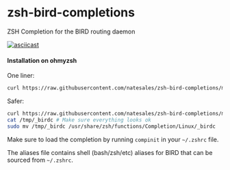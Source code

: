 # zsh-bird-completions
ZSH Completion for the BIRD routing daemon

[![asciicast](https://asciinema.org/a/361361.svg)](https://asciinema.org/a/361361)

#### Installation on ohmyzsh
One liner:
```bash
curl https://raw.githubusercontent.com/natesales/zsh-bird-completions/master/_birdc | sudo tee /usr/share/zsh/functions/Completion/Linux/_birdc
```

Safer:
```bash
curl https://raw.githubusercontent.com/natesales/zsh-bird-completions/master/_birdc -o /tmp/_birdc
cat /tmp/_birdc # Make sure everything looks ok
sudo mv /tmp/_birdc /usr/share/zsh/functions/Completion/Linux/_birdc
```

Make sure to load the completion by running `compinit` in your `~/.zshrc` file.

The aliases file contains shell (bash/zsh/etc) aliases for BIRD that can be sourced from `~/.zshrc`.
